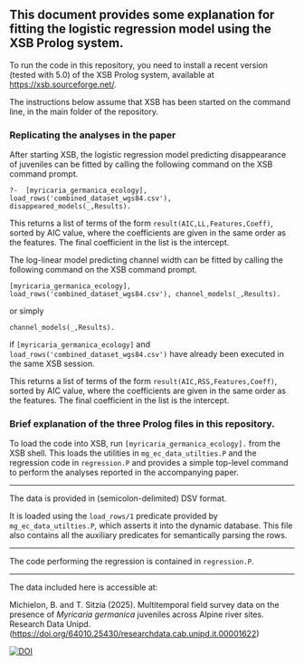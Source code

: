 ## This document provides some explanation for fitting the logistic regression model using the XSB Prolog system.

To run the code in this repository, you need to install a recent version (tested with 5.0) of the XSB Prolog system, available at https://xsb.sourceforge.net/.

The instructions below assume that XSB has been started on the command line, in the main folder of the repository. 

### Replicating the analyses in the paper

After starting XSB, the logistic regression model predicting disappearance of juveniles can be fitted by calling the following command on the XSB command prompt. 

```
?-  [myricaria_germanica_ecology],  load_rows('combined_dataset_wgs84.csv'), disappeared_models(_,Results).
```

This returns a list of terms of the form `result(AIC,LL,Features,Coeff)`, sorted by AIC value, where the coefficients are given in the same order as the features. The final coefficient in the list is the intercept. 


The log-linear model predicting channel width can be fitted by calling the following command on the XSB command prompt. 

```
[myricaria_germanica_ecology],  load_rows('combined_dataset_wgs84.csv'), channel_models(_,Results).
```
or simply 
```
channel_models(_,Results).
```
if `[myricaria_germanica_ecology]` and  `load_rows('combined_dataset_wgs84.csv')` have already been executed in the same XSB session. 

This returns a list of terms of the form `result(AIC,RSS,Features,Coeff)`, sorted by AIC value, where the coefficients are given in the same order as the features. The final coefficient in the list is the intercept. 

### Brief explanation of the three Prolog files in this repository.


To load the code into XSB, run  `[myricaria_germanica_ecology].` from the XSB shell. 
This loads the utilities in `mg_ec_data_utilties.P` and the regression code in `regression.P` and provides a simple top-level command to perform the analyses reported in the accompanying paper. 

----

The data is provided in (semicolon-delimited) DSV format.

It is loaded using the `load_rows/1` predicate provided by `mg_ec_data_utilties.P`, which asserts it into the dynamic database. This file also contains all the auxiliary predicates for semantically parsing the rows.

----

The code performing the regression is contained in `regression.P`. 

----

The data included here is accessible at:

Michielon, B. and T. Sitzia (2025). Multitemporal field survey data on the presence of _Myricaria germanica_ juveniles across Alpine river sites. Research Data Unipd. (https://doi.org/64010.25430/researchdata.cab.unipd.it.00001622)

[![DOI](https://zenodo.org/badge/1013392331.svg)](https://doi.org/10.5281/zenodo.16460618)
